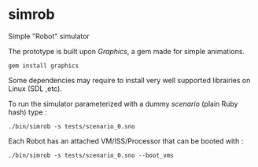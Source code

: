 # simrob
Simple "Robot" simulator


The prototype is built upon *Graphics*, a gem made for simple animations.

```
gem install graphics
```

Some dependencies may require to install very well supported librairies on Linux (SDL ,etc).

To run the simulator parameterized with a dummy *scenario* (plain Ruby hash) type :

```
./bin/simrob -s tests/scenario_0.sno
```
Each Robot has an attached VM/ISS/Processor that can be booted with :

```
./bin/simrob -s tests/scenario_0.sno --boot_vms
```
